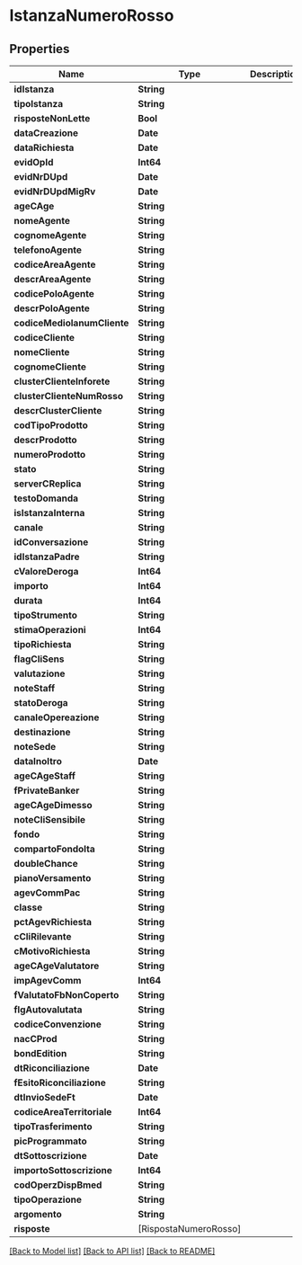 # IstanzaNumeroRosso

## Properties
Name | Type | Description | Notes
------------ | ------------- | ------------- | -------------
**idIstanza** | **String** |  | [optional] 
**tipoIstanza** | **String** |  | [optional] 
**risposteNonLette** | **Bool** |  | [optional] 
**dataCreazione** | **Date** |  | [optional] 
**dataRichiesta** | **Date** |  | [optional] 
**evidOpId** | **Int64** |  | [optional] 
**evidNrDUpd** | **Date** |  | [optional] 
**evidNrDUpdMigRv** | **Date** |  | [optional] 
**ageCAge** | **String** |  | [optional] 
**nomeAgente** | **String** |  | [optional] 
**cognomeAgente** | **String** |  | [optional] 
**telefonoAgente** | **String** |  | [optional] 
**codiceAreaAgente** | **String** |  | [optional] 
**descrAreaAgente** | **String** |  | [optional] 
**codicePoloAgente** | **String** |  | [optional] 
**descrPoloAgente** | **String** |  | [optional] 
**codiceMediolanumCliente** | **String** |  | [optional] 
**codiceCliente** | **String** |  | [optional] 
**nomeCliente** | **String** |  | [optional] 
**cognomeCliente** | **String** |  | [optional] 
**clusterClienteInforete** | **String** |  | [optional] 
**clusterClienteNumRosso** | **String** |  | [optional] 
**descrClusterCliente** | **String** |  | [optional] 
**codTipoProdotto** | **String** |  | [optional] 
**descrProdotto** | **String** |  | [optional] 
**numeroProdotto** | **String** |  | [optional] 
**stato** | **String** |  | [optional] 
**serverCReplica** | **String** |  | [optional] 
**testoDomanda** | **String** |  | [optional] 
**isIstanzaInterna** | **String** |  | [optional] 
**canale** | **String** |  | [optional] 
**idConversazione** | **String** |  | [optional] 
**idIstanzaPadre** | **String** |  | [optional] 
**cValoreDeroga** | **Int64** |  | [optional] 
**importo** | **Int64** |  | [optional] 
**durata** | **Int64** |  | [optional] 
**tipoStrumento** | **String** |  | [optional] 
**stimaOperazioni** | **Int64** |  | [optional] 
**tipoRichiesta** | **String** |  | [optional] 
**flagCliSens** | **String** |  | [optional] 
**valutazione** | **String** |  | [optional] 
**noteStaff** | **String** |  | [optional] 
**statoDeroga** | **String** |  | [optional] 
**canaleOpereazione** | **String** |  | [optional] 
**destinazione** | **String** |  | [optional] 
**noteSede** | **String** |  | [optional] 
**dataInoltro** | **Date** |  | [optional] 
**ageCAgeStaff** | **String** |  | [optional] 
**fPrivateBanker** | **String** |  | [optional] 
**ageCAgeDimesso** | **String** |  | [optional] 
**noteCliSensibile** | **String** |  | [optional] 
**fondo** | **String** |  | [optional] 
**compartoFondoIta** | **String** |  | [optional] 
**doubleChance** | **String** |  | [optional] 
**pianoVersamento** | **String** |  | [optional] 
**agevCommPac** | **String** |  | [optional] 
**classe** | **String** |  | [optional] 
**pctAgevRichiesta** | **String** |  | [optional] 
**cCliRilevante** | **String** |  | [optional] 
**cMotivoRichiesta** | **String** |  | [optional] 
**ageCAgeValutatore** | **String** |  | [optional] 
**impAgevComm** | **Int64** |  | [optional] 
**fValutatoFbNonCoperto** | **String** |  | [optional] 
**flgAutovalutata** | **String** |  | [optional] 
**codiceConvenzione** | **String** |  | [optional] 
**nacCProd** | **String** |  | [optional] 
**bondEdition** | **String** |  | [optional] 
**dtRiconciliazione** | **Date** |  | [optional] 
**fEsitoRiconciliazione** | **String** |  | [optional] 
**dtInvioSedeFt** | **Date** |  | [optional] 
**codiceAreaTerritoriale** | **Int64** |  | [optional] 
**tipoTrasferimento** | **String** |  | [optional] 
**picProgrammato** | **String** |  | [optional] 
**dtSottoscrizione** | **Date** |  | [optional] 
**importoSottoscrizione** | **Int64** |  | [optional] 
**codOperzDispBmed** | **String** |  | [optional] 
**tipoOperazione** | **String** |  | [optional] 
**argomento** | **String** |  | [optional] 
**risposte** | [RispostaNumeroRosso] |  | [optional] 

[[Back to Model list]](../README.md#documentation-for-models) [[Back to API list]](../README.md#documentation-for-api-endpoints) [[Back to README]](../README.md)


